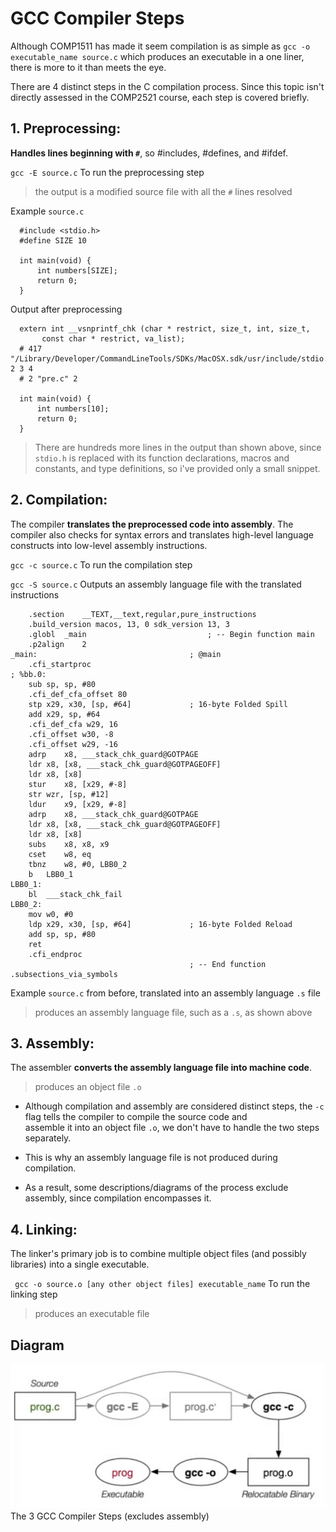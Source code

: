 # GCC Compiler Steps

Although COMP1511 has made it seem compilation is as simple as `gcc -o executable_name source.c` which produces an executable in a one liner, there is more to it than meets the eye.

There are 4 distinct steps in the C compilation process. Since this topic isn't directly assessed in the COMP2521 course, each step is covered briefly. 

## 1. Preprocessing:

   **Handles lines beginning with `#`**, so #includes, #defines, and #ifdef. 

` gcc -E source.c ` To run the preprocessing step

> the output is a modified source file with all the `#` lines resolved

Example `source.c`
```
  #include <stdio.h>
  #define SIZE 10

  int main(void) {
      int numbers[SIZE];
      return 0;
  }
```

Output after preprocessing
```
  extern int __vsnprintf_chk (char * restrict, size_t, int, size_t,
       const char * restrict, va_list);
  # 417 "/Library/Developer/CommandLineTools/SDKs/MacOSX.sdk/usr/include/stdio.h" 2 3 4
  # 2 "pre.c" 2

  int main(void) {
      int numbers[10];
      return 0;
  }

```
> There are hundreds more lines in the output than shown above, since `stdio.h` is replaced with its function declarations, macros and constants, and type definitions, so i've provided only a small snippet.

## 2. Compilation:

   The compiler **translates the preprocessed code into assembly**. The compiler also checks for syntax errors
   and translates high-level language constructs into low-level assembly instructions.

` gcc -c source.c ` To run the compilation step 

` gcc -S source.c ` Outputs an assembly language file with the translated instructions 

```
	.section	__TEXT,__text,regular,pure_instructions
	.build_version macos, 13, 0	sdk_version 13, 3
	.globl	_main                           ; -- Begin function main
	.p2align	2
_main:                                  ; @main
	.cfi_startproc
; %bb.0:
	sub	sp, sp, #80
	.cfi_def_cfa_offset 80
	stp	x29, x30, [sp, #64]             ; 16-byte Folded Spill
	add	x29, sp, #64
	.cfi_def_cfa w29, 16
	.cfi_offset w30, -8
	.cfi_offset w29, -16
	adrp	x8, ___stack_chk_guard@GOTPAGE
	ldr	x8, [x8, ___stack_chk_guard@GOTPAGEOFF]
	ldr	x8, [x8]
	stur	x8, [x29, #-8]
	str	wzr, [sp, #12]
	ldur	x9, [x29, #-8]
	adrp	x8, ___stack_chk_guard@GOTPAGE
	ldr	x8, [x8, ___stack_chk_guard@GOTPAGEOFF]
	ldr	x8, [x8]
	subs	x8, x8, x9
	cset	w8, eq
	tbnz	w8, #0, LBB0_2
	b	LBB0_1
LBB0_1:
	bl	___stack_chk_fail
LBB0_2:
	mov	w0, #0
	ldp	x29, x30, [sp, #64]             ; 16-byte Folded Reload
	add	sp, sp, #80
	ret
	.cfi_endproc
                                        ; -- End function
.subsections_via_symbols

```
Example `source.c` from before, translated into an assembly language `.s` file 

> produces an assembly language file, such as a `.s`, as shown above

## 3. Assembly: 

  The assembler **converts the assembly language file into machine code**.

> produces an object file `.o`

- Although compilation and assembly are considered distinct steps, the `-c` flag tells the compiler to compile the source code and      
  assemble it into an object file `.o`, we don't have to handle the two steps separately.

- This is why an assembly language file is not produced during compilation.

- As a result, some descriptions/diagrams of the process exclude assembly, since compilation encompasses it. 

## 4. Linking:

The linker's primary job is to combine multiple object files (and possibly libraries) into a single executable.

` gcc -o source.o [any other object files] executable_name` To run the linking step 

> produces an executable file

## Diagram
![Alt Text](images/3StepsCompiling.png)
The 3 GCC Compiler Steps (excludes assembly)

